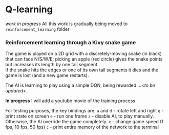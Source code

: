 # Q-learning

_work in progress_ All this work is gradually being moved to `reinforcement_learning` folder

### Reinforcement learning through a Kivy snake game

The game is played on a 2D grid with a discretely-moving snake (in black) that can face N/S/W/E; picking an apple (red circle) gives the snake points but increases its length by one tail segment.  
If the snake hits the edges or one of its own tail segments it dies and the game is lost (and a new game restarts).  

The AI is learning to play using a simple DQN, being rewarded ...<*to be updated*>.  

**In progress** I will add a youtube movie of the training process

For testing purposes, the key bindings are:
`a` and `d` - rotate left and right
`q` - print state on screen
`e` - run one frame
`z` - disable AI, to play manually. Otherwise, the AI override the game completely.
`x` - change game speed (1 fps, 10 fps, 50 fps)
`c` - print entire memory of the network to the terminal
